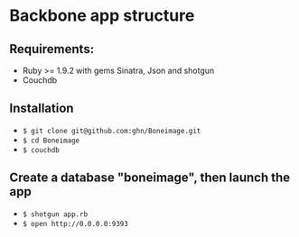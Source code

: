# Backbone app structure

## Requirements:

* Ruby >= 1.9.2 with gems Sinatra, Json and shotgun
* Couchdb

## Installation

* `$ git clone git@github.com:ghn/Boneimage.git`
* `$ cd Boneimage`
* `$ couchdb`

## Create a database "boneimage", then launch the app

- `$ shotgun app.rb`
- `$ open http://0.0.0.0:9393`